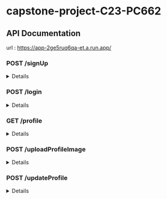 # capstone-project-C23-PC662
## **API Documentation**

url : https://app-2ge5ruq6qa-et.a.run.app/

### **POST /signUp**
<details>

#### **Body** 
| Key         	| Type    	| Default 	| Required 	| Description                     	|
|--------------	|---------	| ---------	|----------	|---------------------------------	|
| name        	| String  	|         	| Yes      	| Name of the user                  |
| email       	| String    |          	| Yes      	| User email  (must be **unique**)                     	|
| password     	| String  	|          	| Yes       | User password                   	|

#### **Successful response**
  Register successfully (**201**)
```JSON
{
    "message": "user added"
}
```
#### **Failed response**
Some fields are not filled (400)
```JSON
{
    "message": "please fill every fields to sign up"
}
```
Email already exists (400)
```JSON
{
"message": "Email already exists"
}
```
</details>

### **POST /login**
<details>

#### **Body**
| Key         	| Type    	| Default 	| Required 	| Description                     	|
|--------------	|---------	| ---------	|----------	|---------------------------------	|
| email       	| String    |          	| Yes      	| User email                        |
| password     	| String  	|          	| Yes       | User password  

#### **Successful response**
  Login successfully (**200**)
```JSON
{
    "message": "login succeed",
    "token": "xxxxxxxxxxxxxxxxxxxxxxxxxxxxxxxxxxxxxxxxxx"
}
```
#### **Failed response**
Username/password inccorect (400)
```JSON
{
    "message": "email/password incorrect"
}
```

</details>

### **GET /profile**
<details>

#### **Header**
| Name         	| Type    	| Default 	| Required 	| Value                            	|
|--------------	| --------- | ---------	|----------	|---------------------------------	|
| Authorization | Bearer  	|         	| Yes      	| token from login |
#### **Successful response**
  Get user detail success (**200**)
```JSON
{
    "id": "xxxxxxxxxxxxxxx",
    "name": "xxxxxxxxxxxxxxx",
    "email": "xxxxxxxxxxxxxxx",
    "createdAt": "2023-06-15T14:11:42.755Z"
}
```
#### **Failed response**
not filling Bearer token (**400**)
```JSON
{
    "message": "token required"
}
```
Bearer token invalid (**400**)
```JSON
{
    "name": "JsonWebTokenError",
    "message": "invalid signature"
}
```

</details>

### **POST  /uploadProfileImage**
<details>

#### **Header**
| Name         	| Type    	| Default 	| Required 	| Value                            	|
|--------------	| --------- | ---------	|----------	|---------------------------------	|
| Authorization | Bearer  	|         	| Yes      	| token from login |
#### **Body** 
| Key         	| Type    	| Default 	| Required 	| Description                     	|
|--------------	|---------	| ---------	|----------	|---------------------------------	|
| profile       	| file    |          	| Yes      	| User profile picture                        |

#### **Successful response**
Upload profile picture success (**200**)
  ```JSON
{
    "message": "profile image sucessfully updated",
    "imageUrl": "xxxxxxxxxxxxxxxxxxxxxxxxxxxxxxxxxx"
}
```
#### **Failed response**
not filling Bearer token (**400**)
```JSON
{
    "message": "token required"
}
```
Bearer token invalid (**400**)
```JSON
{
    "name": "JsonWebTokenError",
    "message": "invalid signature"
}
```
not filling profile fields (**400**)
```JSON
{
    "message": "please fill profile fields"
}
```
</details>

### **POST  /updateProfile**
<details>

#### **Header**
| Name         	| Type    	| Default 	| Required 	| Value                            	|
|--------------	| --------- | ---------	|----------	|---------------------------------	|
| Authorization | Bearer  	|         	| Yes      	| token from login |

#### **Body** 
| Key         	| Type    	| Default 	| Required 	| Description                     	|
|--------------	|---------	| ---------	|----------	|---------------------------------	|
| updatedName        	| String  	|    user name     	| No (but, at least one of other fields filled)      	| Name of the user                  |
| updatedEmail       	| String    |     user email     	| No (but, at least one of other fields filled)     	| User email  (must be **unique**)                     	|
| updatedPass     	| String  	|    user password      	| No (but, at least one of other fields filled)       | User password                   	|

#### **Successful response**
User profile updated (**200**)
```JSON
{
    "message": "user updated"
}
```

#### **Failed response**
not filling Bearer token (**400**)

```JSON
{
    "message": "token required"
}
```
Bearer token invalid (**400**)
```JSON
{
    "name": "JsonWebTokenError",
    "message": "invalid signature"
}
```
not filling any field (**400**)
```JSON
{
    "message": "please fill updateName/updatedEmail/updatedPass field"
}
```
</details>
